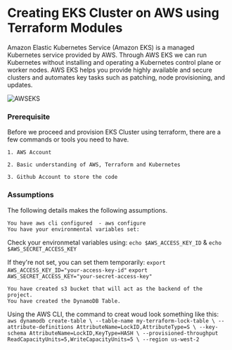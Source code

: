 # Creating EKS Cluster on AWS using Terraform Modules

Amazon Elastic Kubernetes Service (Amazon EKS) is a managed Kubernetes service provided by AWS. Through AWS EKS we can run Kubernetes without installing and operating a Kubernetes control plane or worker nodes. AWS EKS helps you provide highly available and secure clusters and automates key tasks such as patching, node provisioning, and updates.

![AWSEKS](https://github.com/mnforba/EKS-on-AWS-with-Terraform/assets/88167119/be3e9910-4c8f-4b2f-b5a4-4753eeea3821)

### Prerequisite
Before we proceed and provision EKS Cluster using terraform, there are a few commands or tools you need to have.

    1. AWS Account
   
    2. Basic understanding of AWS, Terraform and Kubernetes

    3. Github Account to store the code
### Assumptions
The following details makes the following assumptions.

    You have aws cli configured  - aws configure
    You have your environmental variables set: 
Check your environmetal variables using:
    `echo $AWS_ACCESS_KEY_ID` & `echo $AWS_SECRET_ACCESS_KEY` 
    
If they're not set, you can set them temporarily:
    `export AWS_ACCESS_KEY_ID="your-access-key-id"`
    `export AWS_SECRET_ACCESS_KEY="your-secret-access-key"`
    
    You have created s3 bucket that will act as the backend of the project.
    You have created the DynamoDB Table.
Using the AWS CLI, the command to creat woud look something like this: 
    `aws dynamodb create-table \
         --table-name my-terraform-lock-table \
         --attribute-definitions AttributeName=LockID,AttributeType=S \
         --key-schema AttributeName=LockID,KeyType=HASH \
         --provisioned-throughput ReadCapacityUnits=5,WriteCapacityUnits=5 \
         --region us-west-2`

